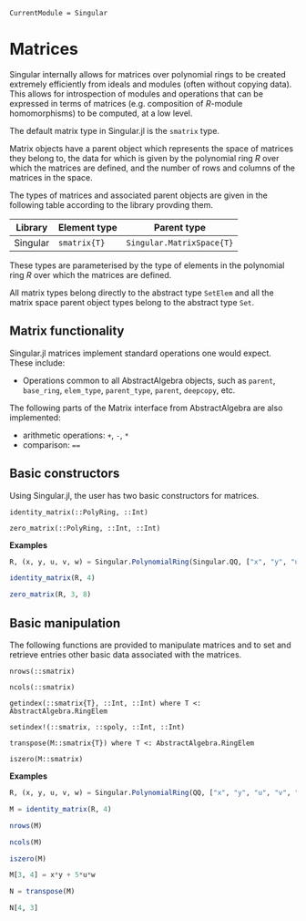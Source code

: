 ```@meta
CurrentModule = Singular
```

# Matrices

Singular internally allows for matrices over polynomial rings to be created extremely
efficiently from ideals and modules (often without copying data). This allows for
introspection of modules and operations that can be expressed in terms of matrices (e.g.
composition of $R$-module homomorphisms) to be computed, at a low level.

The default matrix type in Singular.jl is the `smatrix` type.

Matrix objects have a parent object which represents the space of matrices they belong
to, the data for which is given by the polynomial ring $R$ over which the matrices are
defined, and the number of rows and columns of the matrices in the space.

The types of matrices and associated parent objects are given in the following table
according to the library provding them.

 Library        | Element type    | Parent type
----------------|-----------------|--------------------------
Singular        | `smatrix{T}`    | `Singular.MatrixSpace{T}`

These types are parameterised by the type of elements in the polynomial ring $R$ over
which the matrices are defined.

All matrix types belong directly to the abstract type `SetElem` and
all the matrix space parent object types belong to the abstract type `Set`.

## Matrix functionality

Singular.jl matrices implement standard operations one would expect.
These include:

 * Operations common to all AbstractAlgebra objects, such as `parent`, `base_ring`,
   `elem_type`, `parent_type`, `parent`, `deepcopy`, etc.

The following parts of the Matrix interface from AbstractAlgebra are also implemented:

  * arithmetic operations: `+`, `-`, `*`
  * comparison: `==`

## Basic constructors

Using Singular.jl, the user has two basic constructors for matrices.

```@docs
identity_matrix(::PolyRing, ::Int)
```

```@docs
zero_matrix(::PolyRing, ::Int, ::Int)
```

**Examples**
```julia
R, (x, y, u, v, w) = Singular.PolynomialRing(Singular.QQ, ["x", "y", "u", "v", "w"])

identity_matrix(R, 4)

zero_matrix(R, 3, 8)
```

## Basic manipulation

The following functions are provided to manipulate matrices and to set and
retrieve entries other basic data associated with the matrices.

```@docs
nrows(::smatrix)
```

```@docs
ncols(::smatrix)
```

```@docs
getindex(::smatrix{T}, ::Int, ::Int) where T <: AbstractAlgebra.RingElem
```

```@docs
setindex!(::smatrix, ::spoly, ::Int, ::Int)
```

```@docs
transpose(M::smatrix{T}) where T <: AbstractAlgebra.RingElem
```

```@docs
iszero(M::smatrix)
```

**Examples**
```julia
R, (x, y, u, v, w) = Singular.PolynomialRing(QQ, ["x", "y", "u", "v", "w"])

M = identity_matrix(R, 4)

nrows(M)

ncols(M)

iszero(M)

M[3, 4] = x*y + 5*u*w

N = transpose(M)

N[4, 3]
```
